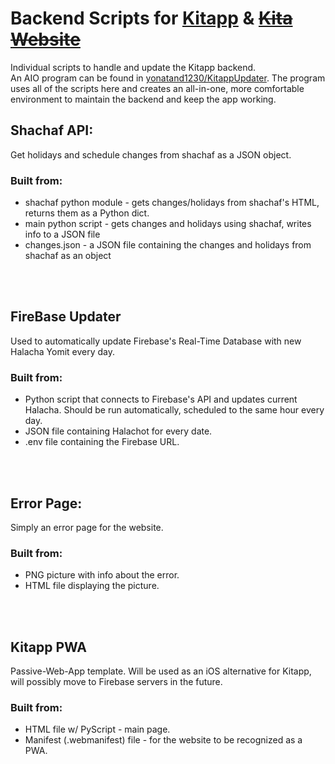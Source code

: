 # **Backend Scripts for** [**Kitapp**](https://play.google.com/store/apps/details?id=com.gurfi.GradeApp) **&** [**~~Kita Website~~**](https://sites.google.com/view/kita-g6)

Individual scripts to handle and update the Kitapp backend. \
An AIO program can be found in [yonatand1230/KitappUpdater](https://github.com/yonatand1230/KitappUpdater). 
The program uses all of the scripts here and creates an all-in-one, more comfortable environment to maintain the backend and keep the app working.

## Shachaf API:
Get holidays and schedule changes from shachaf as a JSON object.

### Built from:
+ shachaf python module - gets changes/holidays from shachaf's HTML, returns them as a Python dict.
+ main python script - gets changes and holidays using shachaf, writes info to a JSON file
+ changes.json - a JSON file containing the changes and holidays from shachaf as an object

<br/>
<br/>

## FireBase Updater
Used to automatically update Firebase's Real-Time Database with new Halacha Yomit every day.

### Built from:
+ Python script that connects to Firebase's API and updates current Halacha. Should be run automatically, scheduled to the same hour every day. 
+ JSON file containing Halachot for every date.
+ .env file containing the Firebase URL.

<br/>
<br/>

## Error Page:
Simply an error page for the website.

### Built from:
+ PNG picture with info about the error.
+ HTML file displaying the picture.

<br/>
<br/>

## Kitapp PWA
Passive-Web-App template.
Will be used as an iOS alternative for Kitapp, will possibly move to Firebase servers in the future.

### Built from:
+ HTML file w/ PyScript - main page.
+ Manifest (.webmanifest) file - for the website to be recognized as a PWA.
